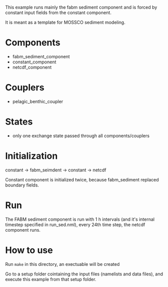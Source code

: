 This example runs mainly the fabm sediment component and is forced by constant
input fields from the constant component.

It is meant as a template for MOSSCO sediment modeling.


# Components

- fabm_sediment_component
- constant_component
- netcdf_component

# Couplers
- pelagic_benthic_coupler


# States
- only one exchange state passed through all components/couplers

# Initialization

constant -> fabm_seimdent -> constant -> netcdf

Constant component is initialized twice, because fabm_sediment replaced boundary fields.

# Run

The FABM sediment component is run with 1 h intervals (and it's internal timestep specified in run_sed.nml), every 24th time step, the netcdf component runs.

# How to use

Run `make` in this directory, an exectuable will be created

Go to a setup folder cointaining the input files (namelists and data files), and execute this example from that setup folder.
